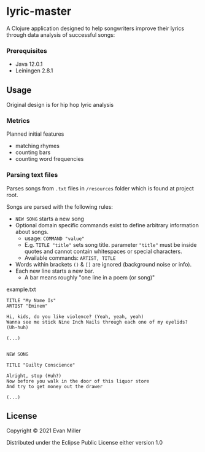 # lyric-master

A Clojure application designed to help songwriters improve their lyrics through data analysis of successful songs:

### Prerequisites

- Java 12.0.1
- Leiningen 2.8.1

## Usage

Original design is for hip hop lyric analysis

### Metrics

Planned initial features
- matching rhymes
- counting bars
- counting word frequencies

### Parsing text files

Parses songs from `.txt` files in `/resources` folder which is found at project root.

Songs are parsed with the following rules:

- `NEW SONG` starts a new song
- Optional domain specific commands exist to define arbitrary information about songs.
    - usage: `COMMAND "value"`
    - E.g. `TITLE "title"` sets song title. parameter `"title"` must be inside quotes and cannot contain whitespaces or special characters.
    - Available commands: `ARTIST, TITLE`
- Words within brackets `()` & `[]` are ignored (background noise or info).
- Each new line starts a new bar. 
    - A bar means roughly "one line in a poem (or song)"


example.txt 
````
TITLE "My Name Is"
ARTIST "Eminem"

Hi, kids, do you like violence? (Yeah, yeah, yeah)
Wanna see me stick Nine Inch Nails through each one of my eyelids? (Uh-huh)  

(...)


NEW SONG 

TITLE "Guilty Conscience"
         
Alright, stop (Huh?)
Now before you walk in the door of this liquor store
And try to get money out the drawer   

(...)

````

## License

Copyright © 2021 Evan Miller

Distributed under the Eclipse Public License either version 1.0
